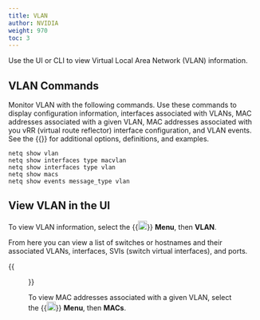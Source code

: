 ```yaml
---
title: VLAN
author: NVIDIA
weight: 970
toc: 3
---
```


Use the UI or CLI to view Virtual Local Area Network (VLAN) information.

## VLAN Commands

Monitor VLAN with the following commands. Use these commands to display configuration information, interfaces associated with VLANs, MAC addresses associated with a given VLAN, MAC addresses associated with you vRR (virtual route reflector) interface configuration, and VLAN events.  See the {{<link title="show/#netq-show-vlan" text="command line reference">}} for additional options, definitions, and examples.

```
netq show vlan
netq show interfaces type macvlan
netq show interfaces type vlan 
netq show macs
netq show events message_type vlan 
```

## View VLAN in the UI

To view VLAN information, select the {{<img src="https://icons.cumulusnetworks.com/01-Interface-Essential/03-Menu/navigation-menu.svg" height="18" width="18">}} **Menu**, then **VLAN**.

From here you can view a list of switches or hostnames and their associated VLANs, interfaces, SVIs (switch virtual interfaces), and ports.

{{<figure src="/images/netq/vlan-monitoring-460.png" alt="" width="1100">}}

To view MAC addresses associated with a given VLAN, select the {{<img src="https://icons.cumulusnetworks.com/01-Interface-Essential/03-Menu/navigation-menu.svg" height="18" width="18">}} **Menu**, then **MACs**.